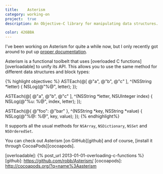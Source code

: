 ```yaml
---
title:    Asterism
category: working-on
project:  true
description: An Objective-C library for manipulating data structures.

color: 426BBA
---
```


I've been working on Asterism for quite a while now, but I only recently got
around to put up [proper documentation][docs].

Asterism is a functional toolbelt that uses [overloaded C
functions][overloadable] to unify its API. This allows you to use the same
method for different data structures and block types:

{% highlight objectivec %}
ASTEach(@[ @"a", @"b", @"c" ], ^(NSString *letter) {
    NSLog(@"%@", letter);
});

ASTEach(@[ @"a", @"b", @"c" ], ^(NSString *letter, NSUInteger index) {
    NSLog(@"%u: %@", index, letter);
});

ASTEach(@{ @"foo": @"bar" }, ^(NSString *key, NSString *value) {
    NSLog(@"%@: %@", key, value);
});
{% endhighlight%}

It supports all the usual methods for `NSArray`, `NSDictionary`, `NSSet` and
`NSOrderedSet`.

You can check out Asterism [on GitHub][github] and of course, [install it
through CocoaPods][cocoapods].

[docs]: https://robb.github.io/Asterism/
[overloadable]: {% post_url 2013-01-01-overloading-c-functions %}
[github]: https://github.com/robb/Asterism/
[cocoapods]: http://cocoapods.org/?q=name%3Aasterism
